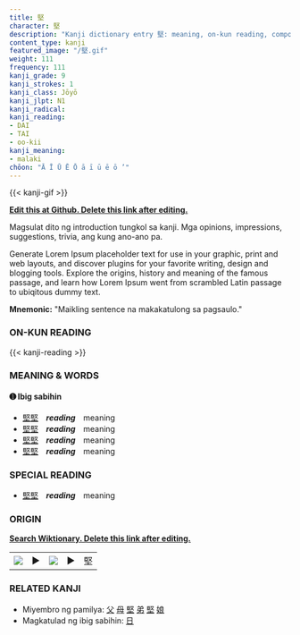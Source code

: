 ```yaml
---
title: 堅
character: 堅
description: "Kanji dictionary entry 堅: meaning, on-kun reading, compounds, origin, related kanji"
content_type: kanji
featured_image: "/堅.gif"
weight: 111
frequency: 111
kanji_grade: 9
kanji_strokes: 1
kanji_class: Jōyō
kanji_jlpt: N1
kanji_radical: 
kanji_reading: 
- DAI
- TAI
- oo-kii
kanji_meaning:
- malaki
chōon: "Ā Ī Ū Ē Ō ā ī ū ē ō ’"
---
```

[//]: # (Don't edit the line below. Kanji animated GIF code is automatically generated.)
{{< kanji-gif >}}

[//]: # (Edit below this line.)

**[Edit this at Github. Delete this link after editing.](https://github.com/tim0g/tim/tree/main/content/kanji/堅/index.md)**

Magsulat dito ng introduction tungkol sa kanji. Mga opinions, impressions, suggestions, trivia, ang kung ano-ano pa.

Generate Lorem Ipsum placeholder text for use in your graphic, print and web layouts, and discover plugins for your favorite writing, design and blogging tools. Explore the origins, history and meaning of the famous passage, and learn how Lorem Ipsum went from scrambled Latin passage to ubiqitous dummy text.
 
**Mnemonic:** "Maikling sentence na makakatulong sa pagsaulo."

### ON-KUN READING

[//]: # (Don't edit the line below. ON-KUN READING code is automatically generated.)
{{< kanji-reading >}}

### MEANING & WORDS

#### ➊ **Ibig sabihin**
  - [堅](../堅)[堅](../堅)　***reading***　meaning
  - [堅](../堅)[堅](../堅)　***reading***　meaning
  - [堅](../堅)[堅](../堅)　***reading***　meaning
  - [堅](../堅)[堅](../堅)　***reading***　meaning

### SPECIAL READING
  - [堅](../堅)[堅](../堅)　***reading***　meaning

### ORIGIN

**[Search Wiktionary. Delete this link after editing.](https://wiktionary.org/wiki/堅)**
<table class="kanji-table"><tr><td>
<img src="60px-堅-bronze.svg.png">
</td><td>▶</td><td>
<img src="60px-堅-oracle.svg.png">
</td><td>▶</td>
<td class="kanji-origin">堅</td>
</tr></table>

### RELATED KANJI
- Miyembro ng pamilya: [父](../父) [母](../母) [堅](../堅) [弟](../弟) [堅](../堅) [娘](../娘)
- Magkatulad ng ibig sabihin: [日](../日)
